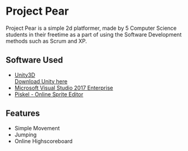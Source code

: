 # Project Pear
Project Pear is a simple 2d platformer, made by 5 Computer Science students in their freetime as a part of using the Software Development methods such as Scrum and XP.

## Software Used
* [Unity3D](http://unity3d.com)  
[Download Unity here](https://store.unity.com/download?ref=personal)
* [Microsoft Visual Studio 2017 Enterprise](https://www.visualstudio.com/)
* [Piskel - Online Sprite Editor](https://www.piskelapp.com/)

## Features
* Simple Movement
* Jumping
* Online Highscoreboard
